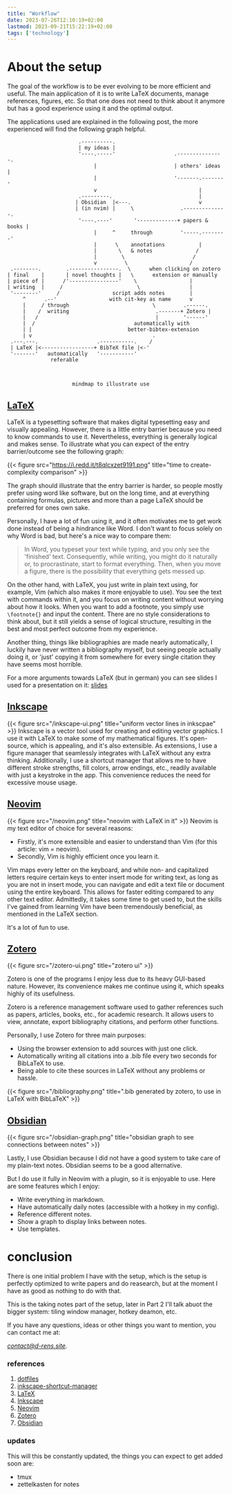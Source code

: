 ```yaml
---
title: "Workflow"
date: 2023-07-26T12:10:19+02:00
lastmod: 2023-09-21T15:22:19+02:00
tags: ['technology']
---
```



# About the setup
The goal of the workflow is to be ever evolving to be more efficient and
useful. The main application of it is to write LaTeX documents, manage references,
figures, etc. So that one does not need to think about it anymore but
has a good experience using it and the optimal output.

The applications used are explained in the following post, the more experienced
will find the following graph helpful.


```goat
                       .----------.                                      
                       | my ideas |                   
                       '----.-----'                   .---------------. 
                            |                         | others' ideas |
                            |                         '-------.-------' 
                            v                                 |        
                       .---------.                            |
                      | Obsidian  |<---.                      v         
                      | (in nvim) |     \               .--------------. 
                       '----.----'       '-------------+ papers & books |
                            |     ^     through         '-----.--------'
                            |      \    annotations           |          
                            |       \   & notes              /           
                            |        \                      /            
                            v         \                    /             
 .--------.        .----------------.  \      when clicking on zotero    
| final    |       | novel thoughts |   \      extension or manually     
| piece of |      /'----------------'    \                 |       
| writing  |     /                        \                |                
 '--------'     /                 script adds notes        |                
     ^      .--'                 with cit-key as name      v                
     |     / through                           \         .------.        
     |    /  writing                            .-------+ Zotero |       
     |   /                                      |        '------'        
     |  /                                automatically with              
     | |                               better-bibtex-extension
     | v                                       .
 .---.---.                   .-----------.    /                          
 | LaTeX |<-----------------+ BibTeX file |<-'
 '-------'   automatically   '-----------'
              referable                               



                     mindmap to illustrate use 
```

## [LaTeX](https://en.wikipedia.org/wiki/LaTeX)
LaTeX is a typesetting software that makes digital typesetting easy and
visually appealing. However, there is a little entry barrier because you
need to know commands to use it. Nevertheless, everything is generally
logical and makes sense. To illustrate what you can expect of the entry
barrier/outcome see the following graph:

{{< figure src="https://i.redd.it/t8qlcxzet9191.png" title="time to create-complexity comparison" >}} 

The graph should illustrate that the entry barrier is harder, so people mostly
prefer using word like software, but on the long time, and at everything containing formulas,
pictures and more than a page LaTeX should be preferred for ones own sake.

Personally, I have a lot of fun using it, and it often motivates me to
get work done instead of being a hindrance like Word. I don\'t want to
focus solely on why Word is bad, but here\'s a nice way to compare them:
>In Word, you typeset your text while typing, and you only see the \'finished\'
>text. Consequently, while writing, you might do it naturally or, to
>procrastinate, start to format everything. Then, when you move a figure, there
>is the possibility that everything gets messed up.

On the other hand, with LaTeX, you just write in plain text using, for
example, Vim (which also makes it more enjoyable to use). You see the
text with commands within it, and you focus on writing content without
worrying about how it looks. When you want to add a footnote, you simply
use `\footnote{}` and input the content. There are no style
considerations to think about, but it still yields a sense of logical
structure, resulting in the best and most perfect outcome from my
experience.

Another thing, things like bibliographies are made nearly automatically,
I luckily have never written a bibliography myself, but seeing people
actually doing it, or \'just\' copying it from somewhere for every
single citation they have seems most horrible.

For a more arguments towards LaTeX (but in german) you can see slides I used for a
presentation on it: [slides](/latex-preaesentation.pdf)

## [Inkscape](https://inkscape.org/about/)
{{< figure src="/inkscape-ui.png" title="uniform vector lines in inkscpae" >}} 
Inkscape is a vector tool used for creating and editing vector graphics.
I use it with LaTeX to make some of my mathematical figures. It\'s
open-source, which is appealing, and it\'s also extensible. As
extensions, I use a figure manager that seamlessly integrates with LaTeX
without any extra thinking. Additionally, I use a shortcut manager that
allows me to have different stroke strengths, fill colors, arrow
endings, etc., readily available with just a keystroke in the app. This
convenience reduces the need for excessive mouse usage.

## [Neovim](https://github.com/neovim/neovim)
{{< figure src="/neovim.png" title="neovim with LaTeX in it" >}} 
Neovim is my text editor of choice for several reasons:
- Firstly, it\'s more extensible and easier to understand than Vim (for this article: vim = neovim).
- Secondly, Vim is highly efficient once you learn it.

Vim maps every letter on the keyboard, and while non- and capitalized
letters require certain keys to enter insert mode for writing text, as
long as you are not in insert mode, you can navigate and edit a text
file or document using the entire keyboard. This allows for faster
editing compared to any other text editor. Admittedly, it takes some
time to get used to, but the skills I\'ve gained from learning Vim have
been tremendously beneficial, as mentioned in the LaTeX section.

It\'s a lot of fun to use.

## [Zotero](https://www.zotero.org/)
{{< figure src="/zotero-ui.png" title="zotero ui" >}} 

Zotero is one of the programs I enjoy less due to its heavy GUI-based
nature. However, its convenience makes me continue using it, which
speaks highly of its usefulness.

Zotero is a reference management software used to gather references such
as papers, articles, books, etc., for academic research. It allows users
to view, annotate, export bibliography citations, and perform other
functions.

Personally, I use Zotero for three main purposes:

-   Using the browser extension to add sources with just one click.
-   Automatically writing all citations into a .bib file every two seconds for BibLaTeX to use.
-   Being able to cite these sources in LaTeX without any problems or hassle.

{{< figure src="/bibliography.png" title=".bib generated by zotero, to use in LaTeX with BibLaTeX" >}} 


## [Obsidian](https://obsidian.md/)
{{< figure src="/obsidian-graph.png" title="obsidian graph to see connections between notes" >}} 


Lastly, I use Obsidian because I did not have a good system to take care
of my plain-text notes. Obsidian seems to be a good alternative.

But I do use it fully in Neovim with a plugin, so it is enjoyable to
use. Here are some features which I enjoy:

-   Write everything in markdown.
-   Have automatically daily notes (accessible with a hotkey in my config).
-   Reference different notes.
-   Show a graph to display links between notes.
-   Use templates.

# conclusion
There is one initial problem I have with the setup, which is the setup
is perfectly optimized to write papers and do reasearch, but at the
moment I have as good as nothing to do with that.

This is the taking notes part of the setup, later in Part 2 I\'ll talk
abuot the bigger system: tiling window manager, hotkey deamon, etc.

If you have any questions, ideas or other things you want to mention,
you can contact me at:

[*contact@d-rens.site*](mailto:contact@d-rens.site?subject=Web%20page%20contact%20link).



### references
1. [dotfiles](https://github.com/d-rens/dotfiles)
2. [inkscape-shortcut-manager](https://github.com/d-rens/inkscape-shortcut-manager)
3. [LaTeX](https://en.wikipedia.org/wiki/LaTeX)
4. [Inkscape](https://inkscape.org/about/)
5. [Neovim](https://github.com/neovim/neovim)
6. [Zotero](https://www.zotero.org/)
7. [Obsidian](https://obsidian.md/)

### updates
This will this be constantly updated, the things you can expect to get
added soon are:
-   tmux
-   zettelkasten for notes
